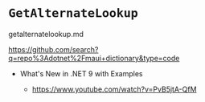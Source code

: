 # `GetAlternateLookup`

getalternatelookup.md

https://github.com/search?q=repo%3Adotnet%2Fmaui+dictionary&type=code

*   What's New in .NET 9 with Examples

    *   https://www.youtube.com/watch?v=PvB5jtA-QfM

